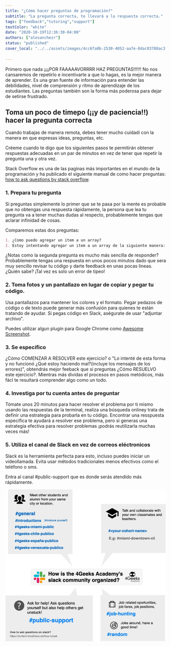 ```yaml
---
title: "¿Cómo hacer preguntas de programación?"
subtitle: "La pregunta correcta, te llevará a la respuesta correcta."
tags: ["feedback","tutoring","support"]
textColor: "white"
date: "2020-10-19T12:36:30-04:00"
authors: ["alesanchezr"]
status: "published"
cover_local: "../../assets/images/4cc6fa0b-2530-4052-aa7e-8dac03788ac3.png"

---
```


Primero que nada ¡¡¡¡POR FAAAAAVORRRR HAZ PREGUNTAS!!!!!! No nos cansaremos de repetirlo e incentivarte a que lo hagas, es la mejor manera de aprender. Es una gran fuente de información para entender las debilidades, nivel de comprensión y ritmo de aprendizaje de los estudiantes. Las preguntas también son la forma más poderosa para dejar de setirse frustrado.

## Toma un poco de timepo (¡¡y de paciencia!!) hacer la pregunta correcta

Cuando trabajas de manera remota, debes tener mucho cuidadi con la manera en que expresas ideas, preguntas, etc.

Créeme cuando te digo que los siguientes pasos te permitirán obtener respuestas adecuadas en un par de minutos en vez de tener que repetir la pregunta una y otra vez.

Stack Overflow es una de las paginas más importantes en el mundo de la programación y ha publicado el siguiente manual de como hacer preguntas: [how to ask questions by stack overflow](https://stackoverflow.com/help/how-to-ask).

### 1. Prepara tu pregunta 

Si preguntas simplemente lo primer que se te pasa por la mente es probable que no obtengas una respuesta rápidamente, la persona que lea tu pregunta va a tener muchas dudas al respecto, probablemente tengas que aclarar infinidad de cosas.

Comparemos estas dos preguntas:
```md
1. ¿Como puedo agregar un item a un array?
2. Estoy intentando agregar un item a un array de la siguiente manera: blablabla... Este es codigo (sreenshot) pero no esta funcionando, ¿Ven algo malo?
```

¿Notas como la segunda pregunta es mucho más sencilla de responder? Probablemente tengas una respuesta en unos pocos minutos dado que sera muy sencillo revisar tu código y darte feedback en unas pocas lineas. ¿Quién sabe? ¡Tal vez es solo un error de tipeo!

### 2. Toma fotos y un pantallazo en lugar de copiar y pegar tu código.

Usa pantallazos para mantener los colores y el formato. Pegar pedazos de código o de texto puede generar más confusión para quienes te están tratando de ayudar. Si pegas código en Slack, aségurate de usar "adjuntar archivo".

Puedes utilizar algun plugin para Google Chrome como [Awesome Screenshot](https://www.awesomescreenshot.com/).

### 3. Se específico

¿Cómo COMENZAR A RESOLVER este ejercicio? o "Lo intenté de esta forma y no funcionó ¿Qué estoy haciendo mal?(incluye los mensajes de los errores)", obtendrás mejor feeback que si preguntas ¿Cómo RESUELVO este ejercicio?. Mientras más dividas el procesos en pasos metódicos, más fácl te resultará comprender algo como un todo.


### 4. Investiga por tu cuenta antes de preguntar

Tómate unos 20 minutos para hacer resolver el problema por ti mismo usando las respuestas de la terminal, realiza una búsqueda onliney trata de definir una estrategia para probarla en tu código. Encontrar una resspuesta específica te ayudará a resolver ese problema, pero si generas una estrategia efectiva para resolver problemas ¡podrás reutilizarla muchas veces más! 

### 5. Utiliza el canal de Slack en vez de correos eléctronicos

Slack es la herramienta perfecta para esto, incluso puedes iniciar un videollamada. Evita usar métodos tradicionales menos efectivos como el teléfono o sms.

Entra al canal #public-support que es donde serás atendido más rápidamente.

![Slack en 4Geeks Academy](../../assets/images/5a432982-f8b2-42bb-89c5-3c82a8e53d10.jpeg)
